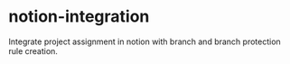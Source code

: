 # notion-integration
Integrate project assignment in notion with branch and branch protection rule creation.
